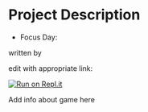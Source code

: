 # Project Description
* Focus Day: 

written by 


edit with appropriate link:

[![Run on Repl.it](https://repl.it/badge/github/athenian-ct-projects/23apiel-ff-project)](https://repl.it/github/athenian-ct-projects/23apiel-ff-project)

Add info about game here

